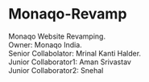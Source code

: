 # Monaqo-Revamp
Monaqo Website Revamping.
<br>
Owner: Monaqo India.
<br>
Senior Collabolator: Mrinal Kanti Halder.
<br>
Junior Collaborator1: Aman Srivastav
<br>
Junior Collaborator2: Snehal
